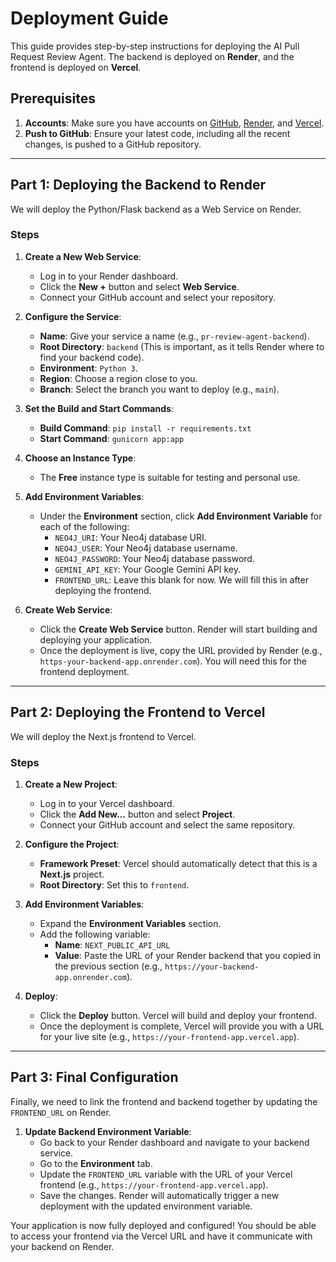 # Deployment Guide

This guide provides step-by-step instructions for deploying the AI Pull Request Review Agent. The backend is deployed on **Render**, and the frontend is deployed on **Vercel**.

## Prerequisites

1.  **Accounts**: Make sure you have accounts on [GitHub](https://github.com/), [Render](https://render.com/), and [Vercel](https://vercel.com/).
2.  **Push to GitHub**: Ensure your latest code, including all the recent changes, is pushed to a GitHub repository.

---

## Part 1: Deploying the Backend to Render

We will deploy the Python/Flask backend as a Web Service on Render.

### Steps

1.  **Create a New Web Service**:
    *   Log in to your Render dashboard.
    *   Click the **New +** button and select **Web Service**.
    *   Connect your GitHub account and select your repository.

2.  **Configure the Service**:
    *   **Name**: Give your service a name (e.g., `pr-review-agent-backend`).
    *   **Root Directory**: `backend` (This is important, as it tells Render where to find your backend code).
    *   **Environment**: `Python 3`.
    *   **Region**: Choose a region close to you.
    *   **Branch**: Select the branch you want to deploy (e.g., `main`).

3.  **Set the Build and Start Commands**:
    *   **Build Command**: `pip install -r requirements.txt`
    *   **Start Command**: `gunicorn app:app`

4.  **Choose an Instance Type**:
    *   The **Free** instance type is suitable for testing and personal use.

5.  **Add Environment Variables**:
    *   Under the **Environment** section, click **Add Environment Variable** for each of the following:
        *   `NEO4J_URI`: Your Neo4j database URI.
        *   `NEO4J_USER`: Your Neo4j database username.
        *   `NEO4J_PASSWORD`: Your Neo4j database password.
        *   `GEMINI_API_KEY`: Your Google Gemini API key.
        *   `FRONTEND_URL`: Leave this blank for now. We will fill this in after deploying the frontend.

6.  **Create Web Service**:
    *   Click the **Create Web Service** button. Render will start building and deploying your application.
    *   Once the deployment is live, copy the URL provided by Render (e.g., `https-your-backend-app.onrender.com`). You will need this for the frontend deployment.

---

## Part 2: Deploying the Frontend to Vercel

We will deploy the Next.js frontend to Vercel.

### Steps

1.  **Create a New Project**:
    *   Log in to your Vercel dashboard.
    *   Click the **Add New...** button and select **Project**.
    *   Connect your GitHub account and select the same repository.

2.  **Configure the Project**:
    *   **Framework Preset**: Vercel should automatically detect that this is a **Next.js** project.
    *   **Root Directory**: Set this to `frontend`.

3.  **Add Environment Variables**:
    *   Expand the **Environment Variables** section.
    *   Add the following variable:
        *   **Name**: `NEXT_PUBLIC_API_URL`
        *   **Value**: Paste the URL of your Render backend that you copied in the previous section (e.g., `https://your-backend-app.onrender.com`).

4.  **Deploy**:
    *   Click the **Deploy** button. Vercel will build and deploy your frontend.
    *   Once the deployment is complete, Vercel will provide you with a URL for your live site (e.g., `https://your-frontend-app.vercel.app`).

---

## Part 3: Final Configuration

Finally, we need to link the frontend and backend together by updating the `FRONTEND_URL` on Render.

1.  **Update Backend Environment Variable**:
    *   Go back to your Render dashboard and navigate to your backend service.
    *   Go to the **Environment** tab.
    *   Update the `FRONTEND_URL` variable with the URL of your Vercel frontend (e.g., `https://your-frontend-app.vercel.app`).
    *   Save the changes. Render will automatically trigger a new deployment with the updated environment variable.

Your application is now fully deployed and configured! You should be able to access your frontend via the Vercel URL and have it communicate with your backend on Render.

